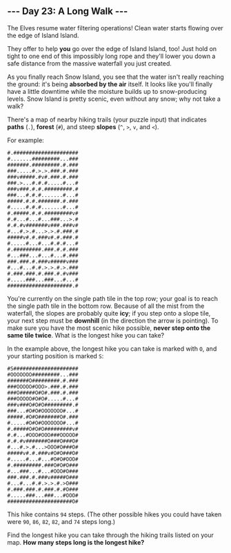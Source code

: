 ## --- Day 23: A Long Walk ---
The Elves resume water filtering operations! Clean water starts flowing over the edge of Island Island.
 
They offer to help **you** go over the edge of Island Island, too! Just hold on tight<!--- It'll be fiiiiiiiine. --> to one end of this impossibly long rope and they'll lower you down a safe distance from the massive waterfall you just created.
 
As you finally reach Snow Island, you see that the water isn't really reaching the ground: it's being **absorbed by the air** itself. It looks like you'll finally have a little downtime while the moisture builds up to snow-producing levels. Snow Island is pretty scenic, even without any snow; why not take a walk?
 
There's a map of nearby hiking trails (your puzzle input) that indicates **paths** (`.`), **forest** (`#`), and steep **slopes** (`^`, `>`, `v`, and `<`).
 
For example:
 

```
#.#####################
#.......#########...###
#######.#########.#.###
###.....#.>.>.###.#.###
###v#####.#v#.###.#.###
###.>...#.#.#.....#...#
###v###.#.#.#########.#
###...#.#.#.......#...#
#####.#.#.#######.#.###
#.....#.#.#.......#...#
#.#####.#.#.#########v#
#.#...#...#...###...>.#
#.#.#v#######v###.###v#
#...#.>.#...>.>.#.###.#
#####v#.#.###v#.#.###.#
#.....#...#...#.#.#...#
#.#########.###.#.#.###
#...###...#...#...#.###
###.###.#.###v#####v###
#...#...#.#.>.>.#.>.###
#.###.###.#.###.#.#v###
#.....###...###...#...#
#####################.#
```

 
You're currently on the single path tile in the top row; your goal is to reach the single path tile in the bottom row. Because of all the mist from the waterfall, the slopes are probably quite **icy**; if you step onto a slope tile, your next step must be **downhill** (in the direction the arrow is pointing). To make sure you have the most scenic hike possible, **never step onto the same tile twice**. What is the longest hike you can take?
 
In the example above, the longest hike you can take is marked with `O`, and your starting position is marked `S`:
 

```
#S#####################
#OOOOOOO#########...###
#######O#########.#.###
###OOOOO#OOO>.###.#.###
###O#####O#O#.###.#.###
###OOOOO#O#O#.....#...#
###v###O#O#O#########.#
###...#O#O#OOOOOOO#...#
#####.#O#O#######O#.###
#.....#O#O#OOOOOOO#...#
#.#####O#O#O#########v#
#.#...#OOO#OOO###OOOOO#
#.#.#v#######O###O###O#
#...#.>.#...>OOO#O###O#
#####v#.#.###v#O#O###O#
#.....#...#...#O#O#OOO#
#.#########.###O#O#O###
#...###...#...#OOO#O###
###.###.#.###v#####O###
#...#...#.#.>.>.#.>O###
#.###.###.#.###.#.#O###
#.....###...###...#OOO#
#####################O#
```

 
This hike contains `94` steps. (The other possible hikes you could have taken were `90`, `86`, `82`, `82`, and `74` steps long.)
 
Find the longest hike you can take through the hiking trails listed on your map. **How many steps long is the longest hike?**
 